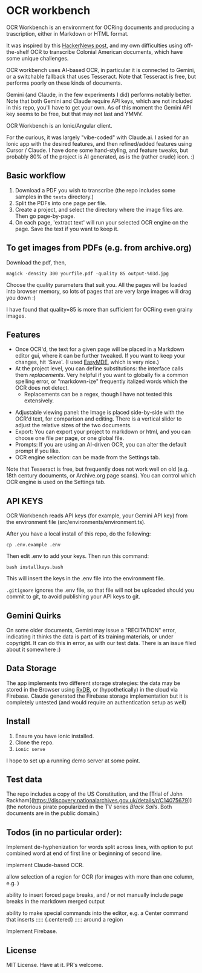 # OCR workbench

OCR Workbench is an environment for OCRing documents and producing a trascription, either in Markdown or HTML format. 

It was inspired by this [HackerNews post](https://news.ycombinator.com/item?id=43048698&utm_source=hackernewsletter&utm_medium=email&utm_term=ask_hn), and my own difficulties using off-the-shelf OCR to transcribe Colonial American documents, which have some unique challenges. 

OCR workbench uses AI-based OCR, in particular it is connected to Gemini, or a switchable fallback that uses Tesseract. Note that Tesseract is free, but performs poorly on these kinds of documents. 

Gemini (and Claude, in the few experiments I did) performs notably better. Note that both Gemini and Claude require API keys, which are not included in this repo, you'll have to get your own. As of this moment the Gemini API key seems to be free, but that may not last and YMMV. 

OCR Workbench is an Ionic/Angular client.

For the curious, it was largely "vibe-coded" with Claude.ai. I asked for an Ionic app with the desired features, and then refined/added features using Cursor / Claude. I have done some hand-styling, and feature tweaks, but probably 80% of the project is AI generated, as is the (rather crude) icon. :)

## Basic workflow

1. Download a PDF you wish to transcribe (the repo includes some samples in the ```tests``` directory.)
2. Split the PDFs into one page per file.
3. Create a project, and select the directory where the image files are. Then go page-by-page.
4. On each page, 'extract text' will run your selected OCR engine on the page. Save the text if you want to keep it. 


## To get images from PDFs (e.g. from archive.org)

Download the pdf, then, 

```magick -density 300 yourfile.pdf -quality 85 output-%03d.jpg```

Choose the quality parameters that suit you. All the pages will be loaded into browser memory, so lots of pages that are very large images will drag you down :)

I have found that quality=85 is more than sufficient for OCRing even grainy images.

## Features

- Once OCR'd, the text for a given page will be placed in a Markdown editor gui, where it can be further tweaked. If you want to keep your changes, hit 'Save'. (I used [EasyMDE](https://github.com/Ionaru/easy-markdown-editor), which is very nice.)
- At the project level, you can define substitutions:  the interface calls them *replacements*. Very helpful if you want to globally fix a common spelling error, or "markdown-ize" frequently italized words which the OCR does not detect.
  - Replacements can be a regex, though I have not tested this extensively.
* Adjustable viewing panel: the Image is placed side-by-side with the OCR'd text, for comparison and editing. There is a vertical slider to adjust the relative sizes of the two documents.
* Export: You can export your project to markdown or html, and you can choose one file per page, or one global file. 
* Prompts: If you are using an AI-driven OCR, you can alter the default prompt if you like. 
* OCR engine selection: can be made from the Settings tab.

Note that Tesseract is free, but frequently does not work well on old (e.g. 18th century documents, or Archive.org page scans). You can control which OCR engine is used on the Settings tab.

## API KEYS
 OCR Workbench reads API keys (for example, your Gemini API key) from the environment file (src/environments/environment.ts).
 
 After you have a local install of this repo, do the following:
 
 ```
 cp .env.example .env
 ```
 
 Then edit .env to add your keys. Then run this command:

 ```
 bash installkeys.bash
 ```

 This will insert the keys in the .env file into the environment file. 
 
 `.gitignore` ignores the .env file, so that file will not be uploaded should you commit to git, to avoid publishing your API keys to git. 


## Gemini Quirks

On some older documents, Gemini may issue a "RECITATION" error, indicating it thinks the data is part of its training materials, or under copyright. It can do this in error, as with our test data. There is an issue filed about it somewhere :)

## Data Storage

The app implements two different storage strategies: the data may be stored in the Browser using [RxDB](https://rxdb.info/), or (hypothetically) in the cloud via Firebase. Claude generated the Firebase storage implementation but it is completely untested (and would require an authentication setup as well)

## Install

1. Ensure you have ionic installed.
2. Clone the repo.
3. `ionic serve`

I hope to set up a running demo server at some point.

## Test data

The repo includes a copy of the US Constitution, and the [Trial of John Rackham[(https://discovery.nationalarchives.gov.uk/details/r/C14075679)] (the notorious pirate popularized in the TV series *Black Sails*. Both documents are in the public domain.)

## Todos (in no particular order):

Implement de-hyphenization for words split across lines, with option to put combined word at end of first line or beginning of second line.

implement Claude-based OCR. 

allow selection of a region for OCR (for images with more than one column, e.g. )

ability to insert forced page breaks, and / or not manually include page breaks in the markdown merged output

ability to make special commands into the editor, e.g. a Center command that inserts 
::::: {.centered}
::::: 
around a region

Implement Firebase.


## License

MIT License. Have at it. PR's welcome.


